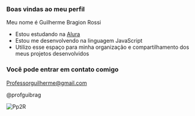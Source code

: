 ### Boas vindas ao meu perfil 

Meu nome é Guilherme Bragion Rossi 

- Estou estudando na [Alura](https://www.alura.com.br)
- Estou me desenvolvendo na linguagem JavaScript
- Utilizo esse espaço para minha organização e compartilhamento dos meus projetos desenvolvidos

### Você pode entrar em contato comigo 

Professorguilherme@gmail.com

@profguibrag

![Pp2R](https://github.com/user-attachments/assets/afb505da-db9c-4bf1-9236-2f8ae43dd291)

